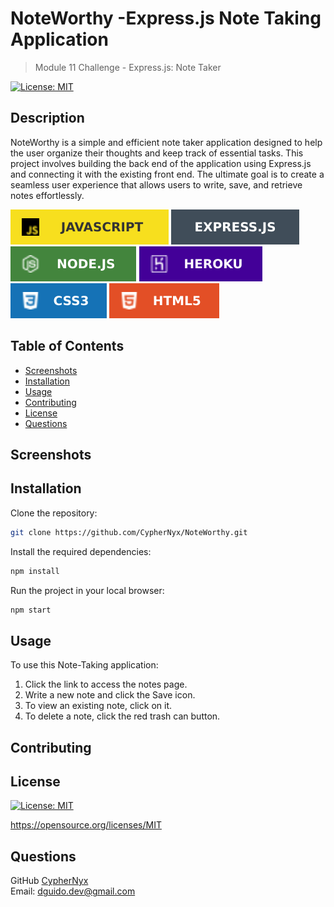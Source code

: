 # NoteWorthy -Express.js Note Taking Application
  > Module 11 Challenge - Express.js: Note Taker
  
  [![License: MIT](https://img.shields.io/badge/License-MIT-yellow.svg)](https://opensource.org/licenses/MIT)

  ## Description
  NoteWorthy is a simple and efficient note taker application designed to help the user organize their thoughts and keep track of essential tasks. This project involves building the back end of the application using Express.js and connecting it with the existing front end. The ultimate goal is to create a seamless user experience that allows users to write, save, and retrieve notes effortlessly.

  ![JavaScript](./assets/js.svg)
  ![Express](./assets/express.svg)
  ![Node](./assets/node.svg)
  ![Heroku](./assets/heroku.svg)
  ![CSS](./assets/css.svg)
  ![HTML](./assets/html.svg)

  ## Table of Contents
  * [Screenshots](#screenshots)
  * [Installation](#installation)
  * [Usage](#usage)
  * [Contributing](#contributing)
  * [License](#license)
  * [Questions](#questions)

 ## Screenshots


  ## Installation
 Clone the repository:

```sh
git clone https://github.com/CypherNyx/NoteWorthy.git
```

Install the required dependencies:

```sh
npm install
```

Run the project in your local browser:

```sh
npm start
```

  ## Usage
  To use this Note-Taking application:

 1. Click the link to access the notes page.
 2. Write a new note and click the Save icon.
 3. To view an existing note, click on it.
 4. To delete a note, click the red trash can button.

  ## Contributing
  

  ## License
  [![License: MIT](https://img.shields.io/badge/License-MIT-yellow.svg)](https://opensource.org/licenses/MIT)
  
  https://opensource.org/licenses/MIT 
    

  ## Questions
  GitHub [CypherNyx](https://github.com/CypherNyx)<br>
  Email: dguido.dev@gmail.com

